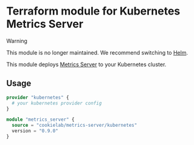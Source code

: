 # Terraform module for Kubernetes Metrics Server

> [!WARNING]  
> This module is no longer maintained. We recommend switching to [Helm](https://artifacthub.io/packages/helm/metrics-server/metrics-server).

This module deploys [Metrics Server](https://github.com/kubernetes-sigs/metrics-server) to your Kubernetes cluster.

## Usage

```terraform
provider "kubernetes" {
  # your kubernetes provider config
}

module "metrics_server" {
  source = "cookielab/metrics-server/kubernetes"
  version = "0.9.0"
}
```

